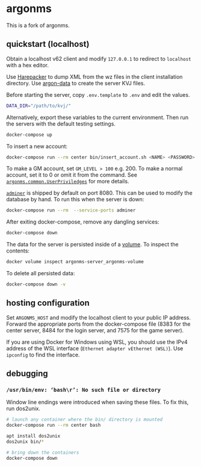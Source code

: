 # argonms

This is a fork of argonms.

## quickstart (localhost)

Obtain a localhost v62 client and modify `127.0.0.1` to redirect to `localhost`
with a hex editor.

Use [Harepacker](https://github.com/lastbattle/Harepacker-resurrected) to dump
XML from the wz files in the client installation directory. Use
[argon-data](https://github.com/geospiza-fortis/argonms-data/tree/docker) to
create the server KVJ files.

Before starting the server, copy `.env.template` to `.env` and edit the values.

```bash
DATA_DIR="/path/to/kvj/"
```

Alternatively, export these variables to the current environment. Then run the
servers with the default testing settings.

```bash
docker-compose up
```

To insert a new account:

```bash
docker-compose run --rm center bin/insert_account.sh <NAME> <PASSWORD> <GM_LEVEL>
```

To make a GM account, set `GM_LEVEL > 100` e.g. 200. To make a normal account,
set it to 0 or omit it from the command. See
[`argonms.common.UserPriviledges`](https://github.com/geospiza-fortis/argonms-server/blob/master/src/argonms/common/UserPrivileges.java)
for more details.

[`adminer`](https://www.adminer.org/) is shipped by default on port 8080. This
can be used to modify the database by hand. To run this when the server is down:

```bash
docker-compose run --rm  --service-ports adminer
```

After exiting docker-compose, remove any dangling services:

```bash
docker-compose down
```

The data for the server is persisted inside of a
[volume](https://docs.docker.com/storage/volumes/). To inspect the contents:

```bash
docker volume inspect argonms-server_argonms-volume
```

To delete all persisted data:

```bash
docker-compose down -v
```

## hosting configuration

Set `ARGONMS_HOST` and modify the localhost client to your public IP
address. Forward the appropriate ports from the docker-compose file (8383 for
the center server, 8484 for the login server, and 7575 for the game server).

If you are using Docker for Windows using WSL, you should use the IPv4 address
of the WSL interface (`Ethernet adapter vEthernet (WSL)`). Use `ipconfig` to
find the interface.

## debugging

### `/usr/bin/env: ‘bash\r’: No such file or directory`

Window line endings were introduced when saving these files. To fix this, run
dos2unix.

```bash
# launch any container where the bin/ directory is mounted
docker-compose run --rm center bash

apt install dos2unix
dos2unix bin/*

# bring down the containers
docker-compose down
```
